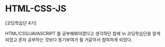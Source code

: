 # HTML-CSS-JS
[코딩학습단 4기]


HTML/CSS/JAVASCRIPT 를 공부해봐야겠다고 생각하던 참에 \n
 코딩학습단을 알게 되었고 혼자 공부하는 것보다 동기부여가 될 거같아서 참여하게 되었다.
